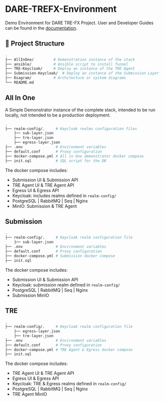 # DARE-TREFX-Environment
Demo Environment for DARE TRE-FX Project.
User and Developer Guides can be found in the [documentation](https://docs.federated-analytics.ac.uk/).


## 📁 Project Structure

```bash
.
├── AllInOne/         # Demonstration instance of the stack
├── ansible/          # Ansible script to install funnel 
├── TRE-Keycloak/     # Deploy an instance of the TRE Agent
├── Submission-Keycloak/  # Deploy an instance of the Submission Layer
├── Diagram/          # Architecture or system diagrams
└── README.md         

```

## All In One
A Simple Demonstrator instance of the complete stack, intended to be run locally, not intended to be a production deployment.
```bash
.
├── realm-config/.     # Keycloak realms configuration files
    ├── sub-layer.json
    ├── tre-layer.json
    ├── egress-layer.json     
├── .env               # Environment variables
├── default.conf       # Proxy configuration
├── docker-compose.yml # All in One demonstrator docker compose
├── init.sql           # SQL script for the DB
```

The docker compose includes:   
- Submission UI & Submission API 
- TRE Agent UI & TRE Agent API
- Egress UI & Egress API
- Keycloak: includes realms defined in `realm-config/`
- PostgreSQL | RabbitMQ | Seq | Nginx
- MinIO: Submission & TRE Agent 

## Submission
```bash
.
├── realm-config/.     # Keycloak realm configuration file
    ├── sub-layer.json
├── .env               # Environment variables
├── default.conf       # Proxy configuration
├── docker-compose.yml # Submission docker compose
├── init.sql 
```
The docker compose includes:
- Submission UI & Submission API 
- Keycloak: submission realm defined in `realm-config/`
- PostgreSQL | RabbitMQ | Seq | Nginx
- Submission MinIO

## TRE
```bash
.
├── realm-config/.     # Keycloak realm configuration file
    ├── egress-layer.json
    ├── tre-layer.json
├── .env               # Environment variables
├── default.conf       # Proxy configuration
├── docker-compose.yml # TRE Agent & Egress docker compose
├── init.sql 
```

The docker compose includes:
- TRE Agent UI & TRE Agent API
- Egress UI & Egress API
- Keycloak: TRE & Egress realms defined in `realm-config/`
- PostgreSQL | RabbitMQ | Seq | Nginx
- TRE Agent MinIO
